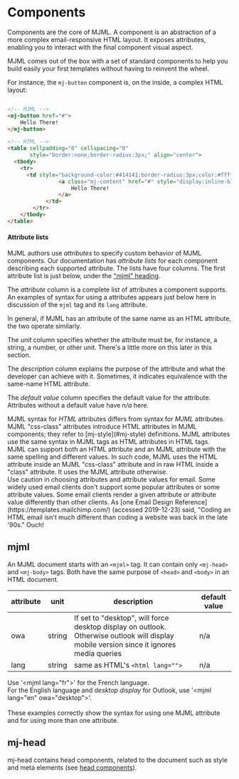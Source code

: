 # Components

Components are the core of MJML. A component is an abstraction of a more complex email-responsive HTML layout. It exposes attributes, enabling you to interact with the final component visual aspect.

MJML comes out of the box with a set of standard components to help you build easily your first templates without having to reinvent the wheel.

For instance, the `mj-button` component is, on the inside, a complex HTML layout:

``` html

<!-- MJML -->
<mj-button href="#">
    Hello There!
</mj-button>

<!-- HTML -->
<table cellpadding="0" cellspacing="0"
       style="border:none;border-radius:3px;" align="center">
  <tbody>
    <tr>
      <td style="background-color:#414141;border-radius:3px;color:#ffffff;cursor:auto;" align="center" valign="middle" bgcolor="#414141">
				<a class="mj-content" href="#" style="display:inline-block;text-decoration:none;background-color:#414141;border:1px solid #414141;border-radius:3px;color:#ffffff;font-size:13px;font-weight:bold;padding:15px 30px;" target="_blank">
					Hello There!
				</a>
			</td>
		</tr>
	</tbody>
</table>
```

#### Attribute lists

MJML authors use _attributes_ to specify custom behavior of MJML components.
Our documentation has _attribute lists_ for each component describing each 
  supported attribute.
The lists have four columns.
The first attribute list is just below, under the ["mjml" heading](##mjml).

The _attribute_ column is a complete list of attributes a component supports.
An examples of syntax for using a attributes appears just below here
  in discussion of the `mjml` tag and its `lang` attribute.

<aside class="notice">
In general, if MJML has an attribute of the same name as an HTML attribute,
  the two operate similarly.
</aside>

<!--- NOTE: I understand Markdown recognizes this three-dash comment
  syntax as a line that should appear in the HTML as a comment (two-dash),
  but should not render in the documentation. Garry votes that's okay.
  There's advantage in putting a comment here for future documentation
  maintainers. --> 
<!--- Example 1: MJML's type "color" (color.js in mjml-core/src/types) supports notations
  (1) #RRGGBB, (2) #RGB, (3) rgb(), and (4) rgba(), and no other.
  HTML also supports "hsl()" notation and others. Still, they operate similarly. -->
<!--- Example 2:
  MJML's "mj-text" > "padding" limits the attribute values to "unit(px,%,)".
  HTML's "padding" also supports "em" units and
  three <em>global value</em> strings. Still similar. -->
  
The _unit_ column specifies whether the attribute must be, for instance,
  a string, a number, or other unit.
There's a little more on this later in this section.

The _description_ column explains the purpose of the attribute
  and what the developer can achieve with it.
Sometimes, it indicates equivalence with the same-name HTML attribute. 

The _default value_ column specifies the default value for the attribute.
Attributes without a default value have _n/a_ here.

<!--- Not ambiguous because MJML does not support "n/a" as any attribute value. --> 

<aside class="notice">
MJML syntax for <em>HTML</em> attributes differs from syntax for <em>MJML</em> attributes.
MJML "css-class" attributes introduce HTML attributes in MJML components;
  they refer to [mj-style](#mj-style) definitions.
MJML attributes use the same syntax in MJML tags as HTML attributes in HTML tags.
</aside>

<aside class="notice">
MJML can support both an HTML attribute and an MJML attribute
  with the same spelling and different values.
In such code, MJML uses the HTML attribute
  inside an MJML "css-class" attribute and
  in raw HTML inside a "class" attribute.
It uses the MJML attribute otherwise.
</aside>

<!--- https://mjml.io/try-it-live/H1LbbsI1I -->

<aside class="notice">
Use caution in choosing attributes and attribute values for email.
Some widely used email clients don't support
  some popular attributes or some attribute values.
Some email clients render a given attribute or attribute value
  differently than other clients. 
As [one Email Design Reference](https://templates.mailchimp.com/)
  (accessed 2019-12-23) said, "Coding an HTML email isn't much different than
  coding a website was back in the late '90s."
Ouch!
</aside>


## mjml

An MJML document starts with an `<mjml>` tag.
It can contain only `<mj-head>` and `<mj-body>` tags.
Both have the same purpose of `<head>` and `<body>` in an HTML document.

attribute | unit | description | default value
----------|------|-------------|---------------
owa | string | If set to "desktop", will force desktop display on outlook. Otherwise outlook will display mobile version since it ignores media queries | n/a
lang | string | same as HTML's `<html lang="">` | n/a

<aside class="notice">
Use '&lt;mjml lang="fr"&gt;' for the French language.<br />
For the English language and <em>desktop display</em> for Outlook, use '&lt;mjml lang="en" owa="desktop"&gt;'.
<br /><br />
These examples correctly show the syntax for using one MJML attribute and for using more than one attribute.
</aside>

## mj-head

mj-head contains head components, related to the document such as style and meta elements (see [head components](#standard-head-components)).
